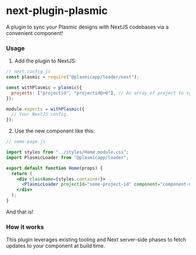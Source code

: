 # next-plugin-plasmic

A plugin to sync your Plasmic designs with NextJS codebases via a convenient <PlasmicLoader /> component!

### Usage

1. Add the plugin to NextJS:

```js
// next.config.js
const plasmic = require("@plasmicapp/loader/next");

const withPlasmic = plasmic({
  projects: ["projectid", "projectid@>0"], // An array of project to sync.
});

module.exports = withPlasmic({
  // Your NextJS config.
});
```

2. Use the new <PlasmicLoader /> component like this:

```jsx
// some-page.js

import styles from "../styles/Home.module.css";
import PlasmicLoader from "@plasmicapp/loader";

export default function Home(props) {
  return (
    <div className={styles.container}>
      <PlasmicLoader projectId="some-project-id" component="component-name" />
    </div>
  );
}
```

And that is!

### How it works

This plugin leverages existing tooling and Next server-side phases to fetch updates to your component at build time.
